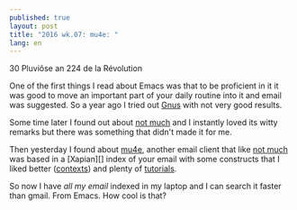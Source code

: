 ```yaml
---
published: true
layout: post
title: "2016 wk.07: mu4e: "
lang: en
---
```


30 Pluviôse an 224 de la Révolution

One of the first things I read about Emacs was that to be proficient in it it was good to move an important part of your daily routine into it and email was suggested. So a year ago I tried out [Gnus][] with not very good results.

Some time later I found out about [not much][] and I instantly loved its witty remarks but there was something that didn't made it for me.

Then yesterday I found about [mu4e][], another email client that like [not much][] was based in a [Xapian][] index of your email with some constructs that I liked better ([contexts][]) and plenty of [tutorials][].

So now I have *all my email* indexed in my laptop and I can search it faster than gmail. From Emacs. How cool is that?

[Gnus]: https://www.emacswiki.org/emacs/GnusTutorial
[not much]: http://notmuchmail.org/
[mu4e]: http://www.djcbsoftware.nl/code/mu/mu4e.html
[contexts]: http://www.djcbsoftware.nl/code/mu/mu4e/Contexts.html
[tutorials]: http://pragmaticemacs.com/mu4e-tutorials/
